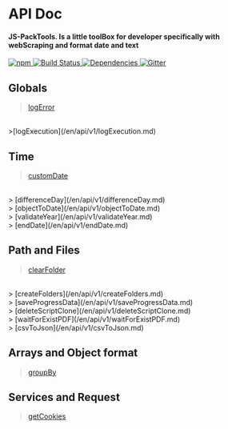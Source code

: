 # API Doc
#### JS-PackTools. Is a little toolBox for developer specifically with webScraping and format date and text
<p>
    <a href="https://www.npmjs.com/package/js-packtools">
        <img alt="npm" src="https://img.shields.io/npm/v/js-packtools.svg">
    </a>
    <a href="https://travis-ci.org/jasp402/js-packtools">
        <img alt="Build Status" src="https://travis-ci.org/jasp402/js-packtools.svg?branch=master">
    </a>
    <a href="https://david-dm.org/jasp402/js-packtools">
        <img alt="Dependencies" src="https://david-dm.org/jasp402/js-packtools/status.svg">
    </a>    
    <a href="https://gitter.im/js-packtools/community?utm_source=badge&utm_medium=badge&utm_campaign=pr-badge">
        <img alt="Gitter" src="https://badges.gitter.im/js-packtools/community.svg">
    </a>
</p>

## Globals

>[logError](/en/api/v1/logError.md)
<br>
>[logExecution](/en/api/v1/logExecution.md)


## Time

> [customDate](/en/api/v1/customDate.md)
<br>
> [differenceDay](/en/api/v1/differenceDay.md)
<br>
> [objectToDate](/en/api/v1/objectToDate.md)
<br>
> [validateYear](/en/api/v1/validateYear.md)
<br>
> [endDate](/en/api/v1/endDate.md)


## Path and Files

> [clearFolder](/en/api/v1/clearFolder.md)
<br>
> [createFolders](/en/api/v1/createFolders.md)
<br>
> [saveProgressData](/en/api/v1/saveProgressData.md)
<br>
> [deleteScriptClone](/en/api/v1/deleteScriptClone.md)
<br>
> [waitForExistPDF](/en/api/v1/waitForExistPDF.md)
<br>
> [csvToJson](/en/api/v1/csvToJson.md)


## Arrays and Object format
> [groupBy](/en/api/v1/groupBy.md)

## Services and Request
> [getCookies](/en/api/v1/getCookies.md)